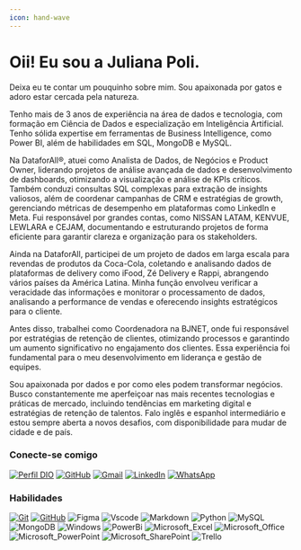 ```yaml
---
icon: hand-wave
---
```


# Oii! Eu sou a Juliana Poli.

Deixa eu te contar um pouquinho sobre mim. Sou apaixonada por gatos e adoro estar cercada pela natureza.

Tenho mais de 3 anos de experiência na área de dados e tecnologia, com formação em Ciência de Dados e especialização em Inteligência Artificial. Tenho sólida expertise em ferramentas de Business Intelligence, como Power BI, além de habilidades em SQL, MongoDB e MySQL.

Na DataforAll®, atuei como Analista de Dados, de Negócios e Product Owner, liderando projetos de análise avançada de dados e desenvolvimento de dashboards, otimizando a visualização e análise de KPIs críticos. Também conduzi consultas SQL complexas para extração de insights valiosos, além de coordenar campanhas de CRM e estratégias de growth, gerenciando métricas de desempenho em plataformas como LinkedIn e Meta. Fui responsável por grandes contas, como NISSAN LATAM, KENVUE, LEWLARA e CEJAM, documentando e estruturando projetos de forma eficiente para garantir clareza e organização para os stakeholders.

Ainda na DataforAll, participei de um projeto de dados em larga escala para revendas de produtos da Coca-Cola, coletando e analisando dados de plataformas de delivery como iFood, Zé Delivery e Rappi, abrangendo vários países da América Latina. Minha função envolveu verificar a veracidade das informações e monitorar o processamento de dados, analisando a performance de vendas e oferecendo insights estratégicos para o cliente.

Antes disso, trabalhei como Coordenadora na BJNET, onde fui responsável por estratégias de retenção de clientes, otimizando processos e garantindo um aumento significativo no engajamento dos clientes. Essa experiência foi fundamental para o meu desenvolvimento em liderança e gestão de equipes.

Sou apaixonada por dados e por como eles podem transformar negócios. Busco constantemente me aperfeiçoar nas mais recentes tecnologias e práticas de mercado, incluindo tendências em marketing digital e estratégias de retenção de talentos. Falo inglês e espanhol intermediário e estou sempre aberta a novos desafios, com disponibilidade para mudar de cidade e de país.

### Conecte-se comigo

[![Perfil DIO](https://img.shields.io/badge/-Meu%20Perfil%20na%20DIO-30A3DC?style=for-the-badge)](https://web.dio.me/users/jullianapolli/) [![GitHub](https://img.shields.io/badge/GitHub-100000?style=for-the-badge\&logo=github\&logoColor=white)](https://github.com/jullianapolli) [![Gmail](https://img.shields.io/badge/Gmail-333333?style=for-the-badge\&logo=gmail\&logoColor=red)](mailto:jullianapolli@gmail.com) [![LinkedIn](https://img.shields.io/badge/-LinkedIn-000?style=for-the-badge\&logo=linkedin\&logoColor=30A3DC)](https://www.linkedin.com/in/julliana-polli/) [![WhatsApp](https://img.shields.io/badge/WhatsApp-25D366?style=for-the-badge\&logo=whatsapp\&logoColor=white)](https://wa.me/+5547992275017)

### Habilidades

[![Git](https://img.shields.io/badge/Git-000?style=for-the-badge\&logo=git\&logoColor=E94D5F)](https://git-scm.com/doc) [![GitHub](https://img.shields.io/badge/GitHub-000?style=for-the-badge\&logo=github\&logoColor=30A3DC)](https://docs.github.com/) ![Figma](https://img.shields.io/badge/Figma-696969?style=for-the-badge\&logo=figma\&logoColor=figma) ![Vscode](https://img.shields.io/badge/Vscode-007ACC?style=for-the-badge\&logo=visual-studio-code\&logoColor=white) ![Markdown](https://img.shields.io/badge/Markdown-000?style=for-the-badge\&logo=markdown) ![Python](https://img.shields.io/badge/python-3670A0?style=for-the-badge\&logo=python\&logoColor=ffdd54) ![MySQL](https://img.shields.io/badge/MySQL-00000F?style=for-the-badge\&logo=mysql\&logoColor=white) ![MongoDB](https://img.shields.io/badge/MongoDB-%234ea94b.svg?style=for-the-badge\&logo=mongodb\&logoColor=white) ![Windows](https://img.shields.io/badge/Windows-000?style=for-the-badge\&logo=windows\&logoColor=2CA5E0) ![PowerBi](https://img.shields.io/badge/PowerBI-F2C811?style=for-the-badge\&logo=Power%20BI\&logoColor=white) ![Microsoft\_Excel](https://img.shields.io/badge/Microsoft\_Excel-217346?style=for-the-badge\&logo=microsoft-excel\&logoColor=white) ![Microsoft\_Office](https://img.shields.io/badge/Microsoft\_Office-D83B01?style=for-the-badge\&logo=microsoft-office\&logoColor=white) ![Microsoft\_PowerPoint](https://img.shields.io/badge/Microsoft\_PowerPoint-B7472A?style=for-the-badge\&logo=microsoft-powerpoint\&logoColor=white) ![Microsoft\_SharePoint](https://img.shields.io/badge/Microsoft\_SharePoint-0078D4?style=for-the-badge\&logo=microsoft-sharepoint\&logoColor=white) ![Trello](https://img.shields.io/badge/Trello-0052CC?style=for-the-badge\&logo=trello\&logoColor=white)
